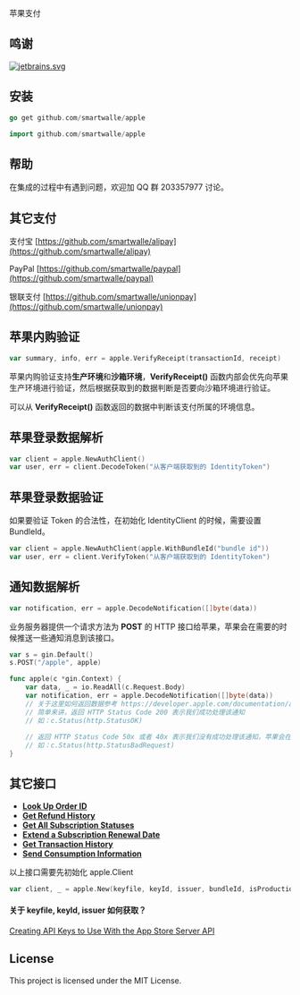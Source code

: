 苹果支付

## 鸣谢

[![jetbrains.svg](jetbrains.svg)](https://www.jetbrains.com/?from=AliPay%20SDK%20for%20Go)

## 安装

```go
go get github.com/smartwalle/apple
```

```go
import github.com/smartwalle/apple
```

## 帮助

在集成的过程中有遇到问题，欢迎加 QQ 群 203357977 讨论。

## 其它支付

支付宝 [https://github.com/smartwalle/alipay](https://github.com/smartwalle/alipay)

PayPal [https://github.com/smartwalle/paypal](https://github.com/smartwalle/paypal)

银联支付 [https://github.com/smartwalle/unionpay](https://github.com/smartwalle/unionpay)

## 苹果内购验证

```go
var summary, info, err = apple.VerifyReceipt(transactionId, receipt)
```

苹果内购验证支持**生产环境**和**沙箱环境**，**VerifyReceipt()** 函数内部会优先向苹果生产环境进行验证，然后根据获取到的数据判断是否要向沙箱环境进行验证。

可以从 **VerifyReceipt()** 函数返回的数据中判断该支付所属的环境信息。

## 苹果登录数据解析

```go
var client = apple.NewAuthClient()
var user, err = client.DecodeToken("从客户端获取到的 IdentityToken")
```

## 苹果登录数据验证

如果要验证 Token 的合法性，在初始化 IdentityClient 的时候，需要设置 BundleId。

```go
var client = apple.NewAuthClient(apple.WithBundleId("bundle id"))
var user, err = client.VerifyToken("从客户端获取到的 IdentityToken")
```

## 通知数据解析

```go
var notification, err = apple.DecodeNotification([]byte(data))
```

业务服务器提供一个请求方法为 **POST** 的 HTTP 接口给苹果，苹果会在需要的时候推送一些通知消息到该接口。

```go
var s = gin.Default()
s.POST("/apple", apple)

func apple(c *gin.Context) {
    var data, _ = io.ReadAll(c.Request.Body)
    var notification, err = apple.DecodeNotification([]byte(data)) 
    // 关于这里如何返回数据参考 https://developer.apple.com/documentation/appstoreservernotifications/responding_to_app_store_server_notifications
    // 简单来讲，返回 HTTP Status Code 200 表示我们成功处理该通知
    // 如：c.Status(http.StatusOK)
	
    // 返回 HTTP Status Code 50x 或者 40x 表示我们没有成功处理该通知，苹果会在一定时间后重新推送该通知
    // 如：c.Status(http.StatusBadRequest)
}

```

## 其它接口

* **[Look Up Order ID](https://developer.apple.com/documentation/appstoreserverapi/look_up_order_id)**
* **[Get Refund History](https://developer.apple.com/documentation/appstoreserverapi/get_refund_history)**
* **[Get All Subscription Statuses](https://developer.apple.com/documentation/appstoreserverapi/get_all_subscription_statuses)**
* **[Extend a Subscription Renewal Date](https://developer.apple.com/documentation/appstoreserverapi/extend_a_subscription_renewal_date)**
* **[Get Transaction History](https://developer.apple.com/documentation/appstoreserverapi/get_transaction_history)**
* **[Send Consumption Information](https://developer.apple.com/documentation/appstoreserverapi/send_consumption_information)**

以上接口需要先初始化 apple.Client

```go
var client, _ = apple.New(keyfile, keyId, issuer, bundleId, isProduction)
```
#### 关于 keyfile, keyId, issuer 如何获取？

[Creating API Keys to Use With the App Store Server API
](https://developer.apple.com/documentation/appstoreserverapi/creating_api_keys_to_use_with_the_app_store_server_api)

## License

This project is licensed under the MIT License.
